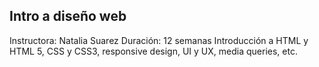 ## Intro a diseño web

Instructora: Natalia Suarez
Duración: 12 semanas
Introducción a HTML y HTML 5, CSS y CSS3, responsive design, UI y UX, media queries, etc.